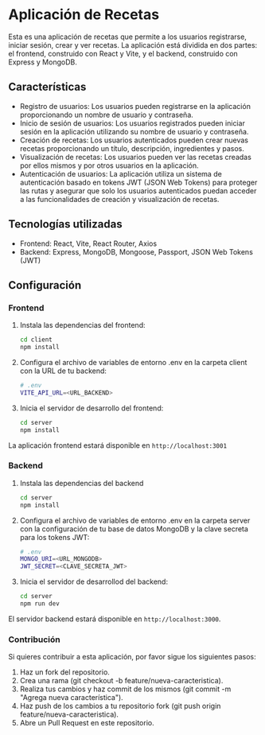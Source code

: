 # Aplicación de Recetas

Esta es una aplicación de recetas que permite a los usuarios registrarse, iniciar sesión, crear y ver recetas. La aplicación está dividida en dos partes: el frontend, construido con React y Vite, y el backend, construido con Express y MongoDB.

## Características

- Registro de usuarios: Los usuarios pueden registrarse en la aplicación proporcionando un nombre de usuario y contraseña.
- Inicio de sesión de usuarios: Los usuarios registrados pueden iniciar sesión en la aplicación utilizando su nombre de usuario y contraseña.
- Creación de recetas: Los usuarios autenticados pueden crear nuevas recetas proporcionando un título, descripción, ingredientes y pasos.
- Visualización de recetas: Los usuarios pueden ver las recetas creadas por ellos mismos y por otros usuarios en la aplicación.
- Autenticación de usuarios: La aplicación utiliza un sistema de autenticación basado en tokens JWT (JSON Web Tokens) para proteger las rutas y asegurar que solo los usuarios autenticados puedan acceder a las funcionalidades de creación y visualización de recetas.

## Tecnologías utilizadas

- Frontend: React, Vite, React Router, Axios
- Backend: Express, MongoDB, Mongoose, Passport, JSON Web Tokens (JWT)

## Configuración

### Frontend

1. Instala las dependencias del frontend:

    ```bash
    cd client
    npm install
    ```

2. Configura el archivo de variables de entorno .env en la carpeta client con la URL de tu backend:

    ```bash
    # .env
    VITE_API_URL=<URL_BACKEND>
    ```

3. Inicia el servidor de desarrollo del frontend:

    ```bash
    cd server
    npm install
    ```
La aplicación frontend estará disponible en `http://localhost:3001`

### Backend

1. Instala las dependencias del backend

    ```bash
    cd server
    npm install
    ```

2. Configura el archivo de variables de entorno .env en la carpeta server con la configuración de tu base de datos MongoDB y la clave secreta para los tokens JWT:

    ```bash
    # .env
    MONGO_URI=<URL_MONGODB>
    JWT_SECRET=<CLAVE_SECRETA_JWT>
    ```

3. Inicia el servidor de desarrollod del backend:

    ```bash
    cd server
    npm run dev
    ```
El servidor backend estará disponible en `http://localhost:3000`.

### Contribución

Si quieres contribuir a esta aplicación, por favor sigue los siguientes pasos:

1. Haz un fork del repositorio.
2. Crea una rama (git checkout -b feature/nueva-caracteristica).
3. Realiza tus cambios y haz commit de los mismos (git commit -m "Agrega nueva característica").
4. Haz push de los cambios a tu repositorio fork (git push origin feature/nueva-caracteristica).
5. Abre un Pull Request en este repositorio.

